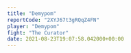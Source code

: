 ```yaml
---
title: "Demypom"
reportCode: "2XYJ67t3gRQqZ4FN"
player: "Demypom"
fight: "The Curator"
date: 2021-08-23T19:07:58.042000+00:00
---
```

